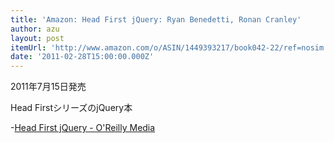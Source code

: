 ```yaml
---
title: 'Amazon: Head First jQuery: Ryan Benedetti, Ronan Cranley'
author: azu
layout: post
itemUrl: 'http://www.amazon.com/o/ASIN/1449393217/book042-22/ref=nosim'
date: '2011-02-28T15:00:00.000Z'
---
```

2011年7月15日発売

Head FirstシリーズのjQuery本

-<a href="http://oreilly.com/catalog/0636920012740" title="Head First jQuery - O&apos;Reilly Media">Head First jQuery - O'Reilly Media</a>
